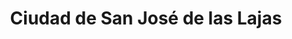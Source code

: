 ---
title: Ciudad de San José de las Lajas
url: /ciudad-de-san-jose-de-las-lajas/
latitude: 22.969
longitude: -82.146
---
